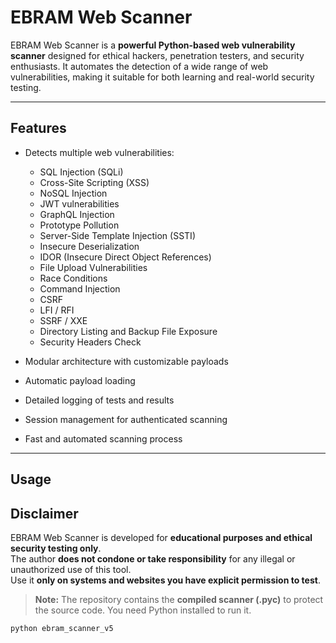 # EBRAM Web Scanner

EBRAM Web Scanner is a **powerful Python-based web vulnerability scanner** designed for ethical hackers, penetration testers, and security enthusiasts. 
It automates the detection of a wide range of web vulnerabilities, making it suitable for both learning and real-world security testing.

---

## Features

- Detects multiple web vulnerabilities:
  - SQL Injection (SQLi)
  - Cross-Site Scripting (XSS)
  - NoSQL Injection
  - JWT vulnerabilities
  - GraphQL Injection
  - Prototype Pollution
  - Server-Side Template Injection (SSTI)
  - Insecure Deserialization
  - IDOR (Insecure Direct Object References)
  - File Upload Vulnerabilities
  - Race Conditions
  - Command Injection
  - CSRF
  - LFI / RFI
  - SSRF / XXE
  - Directory Listing and Backup File Exposure
  - Security Headers Check

- Modular architecture with customizable payloads
- Automatic payload loading
- Detailed logging of tests and results
- Session management for authenticated scanning
- Fast and automated scanning process

---

## Usage
## Disclaimer

EBRAM Web Scanner is developed for **educational purposes and ethical security testing only**.  
The author **does not condone or take responsibility** for any illegal or unauthorized use of this tool.  
Use it **only on systems and websites you have explicit permission to test**.

> **Note:** The repository contains the **compiled scanner (.pyc)** to protect the source code. You need Python installed to run it.

```bash
python ebram_scanner_v5
